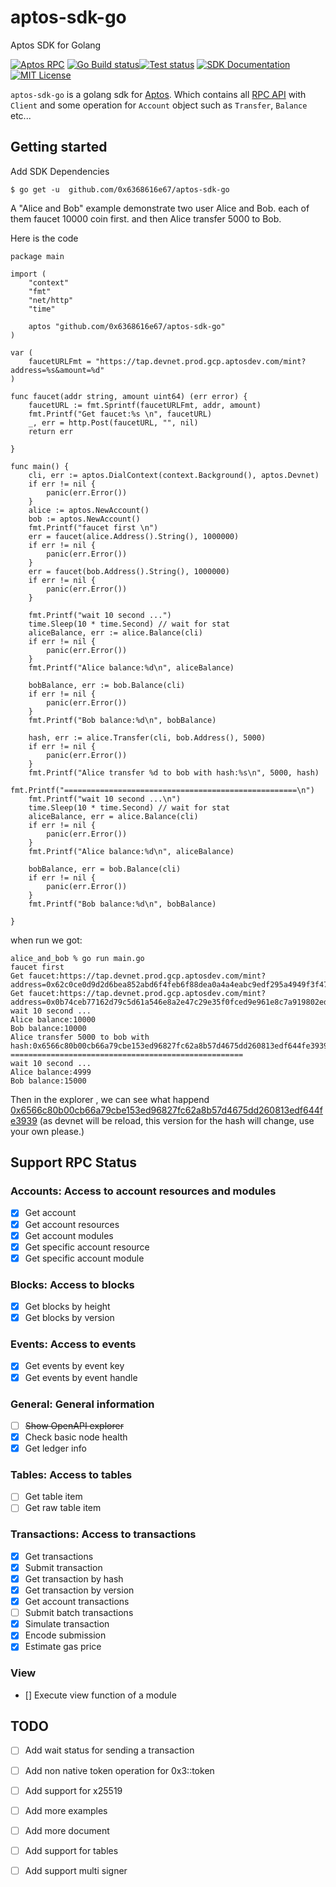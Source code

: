 # aptos-sdk-go
Aptos SDK for Golang


[![Aptos RPC](https://img.shields.io/badge/Aptos-v1.2-green)](https://fullnode.mainnet.aptoslabs.com/v1/spec#/) [![Go Build status](https://github.com/0x6368616e67/aptos-sdk-go/actions/workflows/build.yml/badge.svg?branch=main)](https://github.com/0x6368616e67/aptos-sdk-go/actions/workflows/build.yml)[![Test status](https://github.com/0x6368616e67/aptos-sdk-go/actions/workflows/ci.yml/badge.svg?branch=main)](https://github.com/0x6368616e67/aptos-sdk-go/actions/workflows/ci.yml) [![SDK Documentation](https://img.shields.io/badge/SDK-Documentation-blue)](https://pkg.go.dev/github.com/0x6368616e67/aptos-sdk-go) [![MIT License](https://img.shields.io/badge/license-MIT-blue.svg)](https://github.com/0x6368616e67/aptos-sdk-go/blob/main/LICENSE)

`aptos-sdk-go` is a golang sdk for [Aptos](https://aptoslabs.com/). Which contains 
all [RPC API](https://fullnode.mainnet.aptoslabs.com/v1/spec#/) with `Client` and some operation 
for `Account` object such as `Transfer`, `Balance` etc...

## Getting started

Add SDK Dependencies

    $ go get -u  github.com/0x6368616e67/aptos-sdk-go

A "Alice and Bob" example  demonstrate two user Alice and Bob.
each of them faucet 10000 coin first. and then Alice transfer 
5000 to Bob.

Here is the code

    package main

    import (
        "context"
        "fmt"
        "net/http"
        "time"

        aptos "github.com/0x6368616e67/aptos-sdk-go"
    )

    var (
        faucetURLFmt = "https://tap.devnet.prod.gcp.aptosdev.com/mint?address=%s&amount=%d"
    )

    func faucet(addr string, amount uint64) (err error) {
        faucetURL := fmt.Sprintf(faucetURLFmt, addr, amount)
        fmt.Printf("Get faucet:%s \n", faucetURL)
        _, err = http.Post(faucetURL, "", nil)
        return err

    }

    func main() {
        cli, err := aptos.DialContext(context.Background(), aptos.Devnet)
        if err != nil {
            panic(err.Error())
        }
        alice := aptos.NewAccount()
        bob := aptos.NewAccount()
        fmt.Printf("faucet first \n")
        err = faucet(alice.Address().String(), 1000000)
        if err != nil {
            panic(err.Error())
        }
        err = faucet(bob.Address().String(), 1000000)
        if err != nil {
            panic(err.Error())
        }

        fmt.Printf("wait 10 second ...")
        time.Sleep(10 * time.Second) // wait for stat
        aliceBalance, err := alice.Balance(cli)
        if err != nil {
            panic(err.Error())
        }
        fmt.Printf("Alice balance:%d\n", aliceBalance)

        bobBalance, err := bob.Balance(cli)
        if err != nil {
            panic(err.Error())
        }
        fmt.Printf("Bob balance:%d\n", bobBalance)

        hash, err := alice.Transfer(cli, bob.Address(), 5000)
        if err != nil {
            panic(err.Error())
        }
        fmt.Printf("Alice transfer %d to bob with hash:%s\n", 5000, hash)
        fmt.Printf("====================================================\n")
        fmt.Printf("wait 10 second ...\n")
        time.Sleep(10 * time.Second) // wait for stat
        aliceBalance, err = alice.Balance(cli)
        if err != nil {
            panic(err.Error())
        }
        fmt.Printf("Alice balance:%d\n", aliceBalance)

        bobBalance, err = bob.Balance(cli)
        if err != nil {
            panic(err.Error())
        }
        fmt.Printf("Bob balance:%d\n", bobBalance)

    }


when run we got:


    alice_and_bob % go run main.go 
    faucet first 
    Get faucet:https://tap.devnet.prod.gcp.aptosdev.com/mint?address=0x62c0ce0d9d2d6bea852abd6f4feb6f88dea0a4a4eabc9edf295a4949f3f47870&amount=10000 
    Get faucet:https://tap.devnet.prod.gcp.aptosdev.com/mint?address=0x0b74ceb77162d79c5d61a546e8a2e47c29e35f0fced9e961e8c7a919802ed0de&amount=10000 
    wait 10 second ...
    Alice balance:10000
    Bob balance:10000
    Alice transfer 5000 to bob with hash:0x6566c80b00cb66a79cbe153ed96827fc62a8b57d4675dd260813edf644fe3939
    ====================================================
    wait 10 second ...
    Alice balance:4999
    Bob balance:15000

Then in the explorer , we can see what happend [0x6566c80b00cb66a79cbe153ed96827fc62a8b57d4675dd260813edf644fe3939](https://explorer.devnet.aptos.dev/txn/2604671) (as devnet will be reload, this version for the hash will change, use your own please.)



## Support RPC Status
### Accounts: Access to account resources and modules

- [x] Get account
- [x] Get account resources
- [x] Get account modules
- [x] Get specific account resource 
- [x] Get specific account module

### Blocks: Access to blocks

- [x] Get blocks by height
- [x] Get blocks by version 

### Events: Access to events

- [x] Get events by event key
- [x] Get events by event handle

### General: General information

- [ ] ~~Show OpenAPI explorer~~
- [x] Check basic node health
- [x] Get ledger info

### Tables: Access to tables

- [ ] Get table item
- [ ] Get raw table item

### Transactions: Access to transactions

- [x] Get transactions
- [x] Submit transaction
- [x] Get transaction by hash
- [x] Get transaction by version
- [x] Get account transactions
- [ ] Submit batch transactions
- [x] Simulate transaction
- [x] Encode submission
- [x] Estimate gas price

### View

- [] Execute view function of a module


## TODO

- [ ] Add wait status for sending a transaction
- [ ] Add non native token operation for 0x3::token
- [ ] Add support for x25519
- [ ] Add more examples
- [ ] Add more document
- [ ] Add support for tables
- [ ] Add support multi signer

